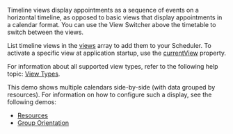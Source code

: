 Timeline views display appointments as a sequence of events on a horizontal timeline, as opposed to basic views that display appointments in a calendar format. You can use the View Switcher above the timetable to switch between the views.

List timeline views in the [views](/Documentation/ApiReference/UI_Components/dxScheduler/Configuration/views/) array to add them to your Scheduler. To activate a specific view at application startup, use the [currentView](/Documentation/ApiReference/UI_Components/dxScheduler/Configuration/#currentView) property.

For information about all supported view types, refer to the following help topic: [View Types](/Documentation/Guide/UI_Components/Scheduler/Views/View_Types/).
<!--split-->

This demo shows multiple calendars side-by-side (with data grouped by resources). For information on how to configure such a display, see the following demos:

- [Resources](/Demos/WidgetsGallery/Demo/Scheduler/Resources/)
- [Group Orientation](/Demos/WidgetsGallery/Demo/Scheduler/GroupOrientation/)